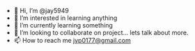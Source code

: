 - 👋 Hi, I’m @jay5949
- 👀 I’m interested in learning anything
- 🌱 I’m currently learning something
- 💞️ I’m looking to collaborate on project... lets talk about more. 
- 📫 How to reach me jvp0177@gmail.com

<!---
jay5949/jay5949 is a ✨ special ✨ repository because its `README.md` (this file) appears on your GitHub profile.
You can click the Preview link to take a look at your changes.
--->
